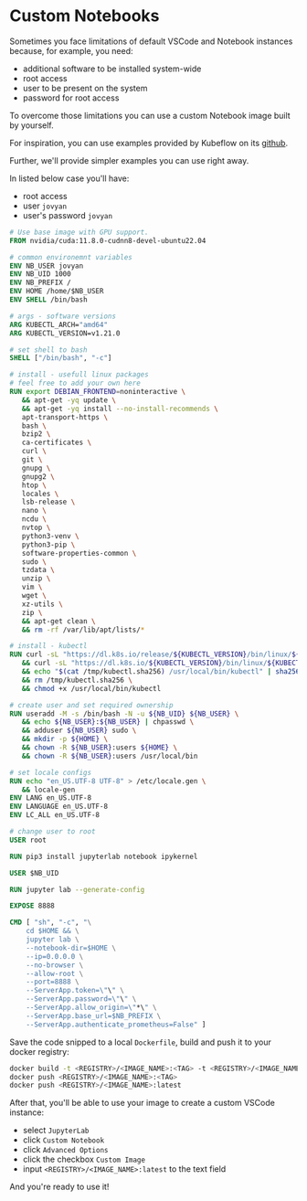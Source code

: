 # Custom Notebooks

Sometimes you face limitations of default VSCode and Notebook instances because, for example, you need:
- additional software to be installed system-wide
- root access
- user to be present on the system
- password for root access

To overcome those limitations you can use a custom Notebook image built by yourself.

For inspiration, you can use examples provided by Kubeflow on its [github](https://github.com/kubeflow/kubeflow/tree/master/components/example-notebook-servers).

Further, we'll provide simpler examples you can use right away.

In listed below case you'll have:
- root access
- user `jovyan`
- user's password `jovyan`


```dockerfile
# Use base image with GPU support.
FROM nvidia/cuda:11.8.0-cudnn8-devel-ubuntu22.04

# common environemnt variables
ENV NB_USER jovyan
ENV NB_UID 1000
ENV NB_PREFIX /
ENV HOME /home/$NB_USER
ENV SHELL /bin/bash

# args - software versions
ARG KUBECTL_ARCH="amd64"
ARG KUBECTL_VERSION=v1.21.0

# set shell to bash
SHELL ["/bin/bash", "-c"]

# install - usefull linux packages
# feel free to add your own here
RUN export DEBIAN_FRONTEND=noninteractive \
   && apt-get -yq update \
   && apt-get -yq install --no-install-recommends \
   apt-transport-https \
   bash \
   bzip2 \
   ca-certificates \
   curl \
   git \
   gnupg \
   gnupg2 \
   htop \
   locales \
   lsb-release \
   nano \
   ncdu \
   nvtop \
   python3-venv \
   python3-pip \
   software-properties-common \
   sudo \
   tzdata \
   unzip \
   vim \
   wget \
   xz-utils \
   zip \
   && apt-get clean \
   && rm -rf /var/lib/apt/lists/*

# install - kubectl
RUN curl -sL "https://dl.k8s.io/release/${KUBECTL_VERSION}/bin/linux/${KUBECTL_ARCH}/kubectl" -o /usr/local/bin/kubectl \
   && curl -sL "https://dl.k8s.io/${KUBECTL_VERSION}/bin/linux/${KUBECTL_ARCH}/kubectl.sha256" -o /tmp/kubectl.sha256 \
   && echo "$(cat /tmp/kubectl.sha256) /usr/local/bin/kubectl" | sha256sum --check \
   && rm /tmp/kubectl.sha256 \
   && chmod +x /usr/local/bin/kubectl

# create user and set required ownership
RUN useradd -M -s /bin/bash -N -u ${NB_UID} ${NB_USER} \
   && echo ${NB_USER}:${NB_USER} | chpasswd \
   && adduser ${NB_USER} sudo \
   && mkdir -p ${HOME} \
   && chown -R ${NB_USER}:users ${HOME} \
   && chown -R ${NB_USER}:users /usr/local/bin

# set locale configs
RUN echo "en_US.UTF-8 UTF-8" > /etc/locale.gen \
   && locale-gen
ENV LANG en_US.UTF-8
ENV LANGUAGE en_US.UTF-8
ENV LC_ALL en_US.UTF-8

# change user to root
USER root

RUN pip3 install jupyterlab notebook ipykernel

USER $NB_UID

RUN jupyter lab --generate-config

EXPOSE 8888

CMD [ "sh", "-c", "\
    cd $HOME && \
    jupyter lab \
    --notebook-dir=$HOME \
    --ip=0.0.0.0 \
    --no-browser \
    --allow-root \
    --port=8888 \
    --ServerApp.token=\"\" \
    --ServerApp.password=\"\" \
    --ServerApp.allow_origin=\"*\" \
    --ServerApp.base_url=$NB_PREFIX \
    --ServerApp.authenticate_prometheus=False" ]
```

Save the code snipped to a local `Dockerfile`, build and push it to your docker registry:

```bash
docker build -t <REGISTRY>/<IMAGE_NAME>:<TAG> -t <REGISTRY>/<IMAGE_NAME>:latest -f ./Dockerfile .
docker push <REGISTRY>/<IMAGE_NAME>:<TAG>
docker push <REGISTRY>/<IMAGE_NAME>:latest
```

After that, you'll be able to use your image to create a custom VSCode instance:
- select `JupyterLab`
- click `Custom Notebook`
- click `Advanced Options`
- click the checkbox `Custom Image`
- input `<REGISTRY>/<IMAGE_NAME>:latest` to the text field


And you're ready to use it!

